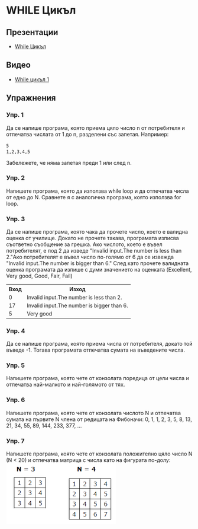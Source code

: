 # WHILE Цикъл

## Презентации
* [While Цикъл](https://docs.google.com/presentation/d/1d4UXru-poFYmFsETzweIxN3CQWwbAexFo9d-MhXvARQ/edit?usp=sharing)

## Видео
* [While цикъл 1](https://drive.google.com/file/d/1_59UW4Z8SDfVM92od-rZOncsqy8ix8ap/view?usp=sharing)

## Упражнения

### Упр. 1
Да се напише програма, която приема цяло число n от потребителя и отпечатва числата от 1 до n, разделени със запетая. Например:
~~~
5
1,2,3,4,5
~~~
Забележете, че няма запетая преди 1 или след n.

### Упр. 2
Напишете програма, която да използва while loop и да отпечатва числа от едно до N. Сравнете я с аналогична програма, която използва for loop.

### Упр. 3
Да се напише програма, която чака да прочете число, което е валидна оценка от училище. Докато не прочете такава, програмата изписва съответно съобщение за грешка. Ако числото, което е въвел потребителят, е под 2 да изведе &quot;Invalid input.The number is less than 2.&quot;Ако потребителят е въвел число по-голямо от 6 да се извежда &quot;Invalid input.The number is bigger than 6.&quot; След като прочете валидната оценка програмата да изпише с думи значението на оценката (Excellent, Very good, Good, Fair, Fail)
<table>
<tr>
<th>Вход</th>
<th>Изход</th>
</tr>
<tr>
<td>0</td>
<td>Invalid input.The number is less than 2.</td>
</tr>
<tr>
<td>17</td>
<td>Invalid input.The number is bigger than 6.</td>
</tr>
<tr>
<td>5</td>
<td>Very good</td>
</tr>
</table>

### Упр. 4
Да се напише програма, която приема числа от потребителя, докато той въведе -1. Тогава програмата отпечатва сумата на въведените числа.

### Упр. 5
Напишете програма, която чете от конзолата поредица от цели числа и отпечатва най-малкото и най-голямото от тях.

### Упр. 6
Напишете програма, която чете от конзолата числото N и отпечатва сумата на първите N члена от редицата на Фибоначи: 0, 1, 1, 2, 3, 5, 8, 13, 21, 34, 55, 89, 144, 233, 377, ...

### Упр. 7
Напишете програма, която чете от конзолата положително цяло число N (N < 20) и отпечатва матрица с числа като на фигурата по-долу:
![](matrices.PNG)


